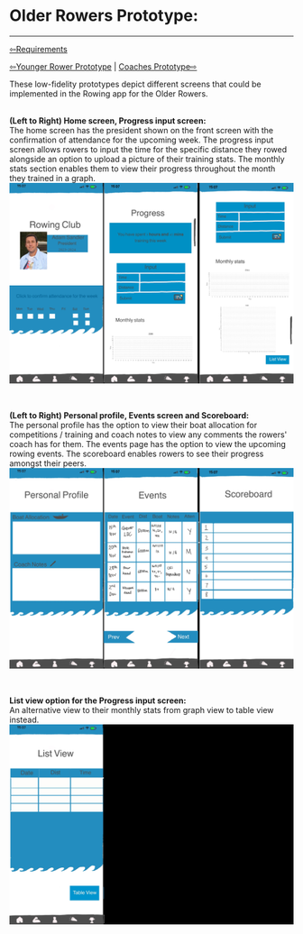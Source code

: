 # Older Rowers Prototype:

----------------------------------
[⇦Requirements](requirementgathering.md)

[⇦Younger Rower Prototype](youngerrowers.md) | [Coaches Prototype⇨](coaches.md)

These low-fidelity prototypes depict different screens that could be implemented in the Rowing app for the Older Rowers.<br><br>

**(Left to Right) Home screen, Progress input screen:**<br>
The home screen has the president shown on the front screen with the confirmation of attendance for the upcoming week. The progress input screen allows rowers to input the time for the specific distance they rowed alongside an option to upload a picture of their training stats. The monthly stats section enables them to view their progress throughout the month they trained in a graph. <Br>
<img src="../imgs/Prototypes/Older_Rower-Prototype1.jpg">

<br>

**(Left to Right) Personal profile, Events screen and Scoreboard:**<br>
The personal profile has the option to view their boat allocation for competitions / training and coach notes to view any comments the rowers' coach has for them. The events page has the option to view the upcoming rowing events. The scoreboard enables rowers to see their progress amongst their peers.<br>
<img src="../imgs/Prototypes/Older_Rower_Prototype2.jpg">

<br>

**List view option for the Progress input screen:**<br>
An alternative view to their monthly stats from graph view to table view instead.<Br>
<img src="../imgs/Prototypes/Older_Rower_Prototype3.jpg">
